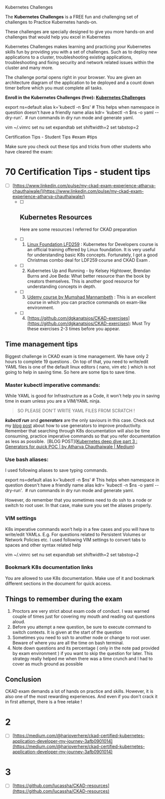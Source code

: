 
Kubernetes Challenges

The **Kubernetes Challenges** is a FREE fun and challenging set of challenges to Practice Kubernetes hands-on.  
  
These challenges are specially designed to give you more hands-on and challenges that would help you excel in Kubernetes

Kubernetes Challenges makes learning and practicing your Kubernetes skills fun by providing you with a set of challenges. Such as to deploy new applications to a cluster, troubleshooting existing applications, troubleshooting and fixing security and network related issues within the cluster and many more.

The challenge portal opens right in your browser. You are given an architecture diagram of the application to be deployed and a count down timer before which you must complete all tasks.

  

**Enroll in the Kubernetes Challenges (free):** [**Kubernetes Challenges**](https://bit.ly/3Lx76XH)

export ns=default
alias k='kubectl -n $ns' # This helps when namespace in question doesn't have a friendly name 
alias kdr= 'kubectl -n $ns -o yaml --dry-run'.  # run commands in dry run mode and generate yaml.

vim ~/.vimrc
set nu
set expandtab
set shiftwidth=2
set tabstop=2

Certification Tips - Student Tips #exam #tips 

Make sure you check out these tips and tricks from other students who have cleared the exam:

# 70 Certification Tips - student tips

- [ ] [https://www.linkedin.com/pulse/my-ckad-exam-experience-atharva-chauthaiwale/](https://www.linkedin.com/pulse/my-ckad-exam-experience-atharva-chauthaiwale/)
	- [ ] ## Kubernetes Resources

		Here are some resources I referred for CKAD preparation
	- [ ] 1.  [Linux Foundation LFD259](https://training.linuxfoundation.org/training/kubernetes-for-developers/) : Kubernetes for Developers course is an official training offered by Linux foundation. It is very useful for understanding basic K8s concepts. Fortunately, I got a good Christmas combo deal for LDF259 course and CKAD Exam .
	- [ ] 2.  Kubernetes Up and Running - by Kelsey Hightower, Brendan Burns and Joe Beda: What better resource than the book by creators themselves. This is another good resource for understanding concepts in depth.
	- [ ] 3.  [Udemy course by Mumshad Mannambeth](https://www.udemy.com/certified-kubernetes-application-developer/) : This is an excellent course in which you can practice commands on exam-like environment.
	- [ ] 4.  [https://github.com/dgkanatsios/CKAD-exercises](https://github.com/dgkanatsios/CKAD-exercises): Must Try these exercises 2-3 times before you appear.

## Time management tips

Biggest challenge in CKAD exam is time management. We have only 2 hours to complete 19 questions . On top of that, you need to write/edit YAML files is one of the default linux editors ( nano, vim etc ) which is not going to help in saving time. So here are some tips to save time.

### Master kubectl imperative commands: 

While YAML is good for Infrastructure as a Code, it won't help you in saving time in exam unless you are a VIM/YAML ninja.

> SO PLEASE DON'T WRITE YAML FILES FROM SCRATCH !

**_kubectl run_** and **_generators_** are the only saviours in this case. Check out my [blog post](https://medium.com/@atharvac.cloud/kubernetes-deep-dive-part-3-generators-for-quick-poc-6cac698f08eb) about how to use generators to improve productivity. Remember that searching through K8s documentation will also be time consuming, practice imperative commands so that you refer documentation as less as possible. 
[BLOG POST]([Kubernetes deep dive part 3 : Generators for quick POC | by Atharva Chauthaiwale | Medium](https://medium.com/@atharvac.cloud/kubernetes-deep-dive-part-3-generators-for-quick-poc-6cac698f08eb))

### Use bash aliases: 

I used following aliases to save typing commands.

export ns=default
alias k='kubectl -n $ns' # This helps when namespace in question doesn't have a friendly name 
alias kdr= 'kubectl -n $ns -o yaml --dry-run'.  # run commands in dry run mode and generate yaml.

However, do remember that you sometimes need to do ssh to a node or switch to root user. In that case, make sure you set the aliases properly.

### VIM settings

K8s imperative commands won't help in a few cases and you will have to write/edit YAMLs. E.g. For questions related to Persistent Volumes or Network Policies etc. I used following VIM settings to convert tabs to spaces and other syntax related help

vim ~/.vimrc
set nu
set expandtab
set shiftwidth=2
set tabstop=2

### Bookmark K8s documentation links

You are allowed to use K8s documentation. Make use of it and bookmark different sections in the document for quick access. 

## Things to remember during the exam

1.  Proctors are very strict about exam code of conduct. I was warned couple of times just for covering my mouth and reading out questions aloud.
2.  Before you attempt a new question, be sure to execute command to switch contexts. It is given at the start of the question
3.  Sometimes you need to ssh to another node or change to root user. Beware of where you are all the time on bash terminal.
4.  Note down questions and its percentage ( only in the note pad provided by exam environment ) if you want to skip the question for later. This strategy really helped me when there was a time crunch and I had to cover as much ground as possible 

## Conclusion

CKAD exam demands a lot of hands on practice and skills. However, it is also one of the most rewarding experiences. And even if you don't crack it in first attempt, there is a free retake !

# 2
- [ ] [https://medium.com/@harioverhere/ckad-certified-kubernetes-application-developer-my-journey-3afb0901014](https://medium.com/@harioverhere/ckad-certified-kubernetes-application-developer-my-journey-3afb0901014)


# 3
- [ ] [https://github.com/lucassha/CKAD-resources](https://github.com/lucassha/CKAD-resources)